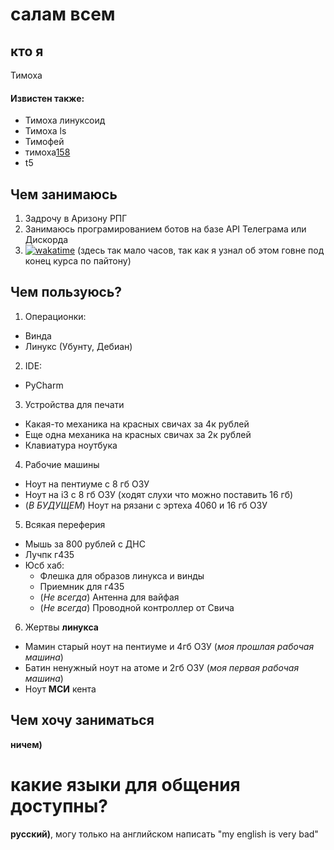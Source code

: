 # салам всем
## кто я
Тимоха
#### Извистен также:
- Тимоха линуксоид
- Тимоха ls
- Тимофей
- тимоха[158](https://www.consultant.ru/document/cons_doc_LAW_10699/57b5c7b83fcd2cf40cabe2042f2d8f04ed6875ad/ "я не уголовник")
- t5
## Чем занимаюсь
1. Задрочу в Аризону РПГ
2. Занимаюсь програмированием ботов на базе API Телеграма или Дискорда
3. [![wakatime](https://wakatime.com/badge/user/2b023763-aaa7-4bf9-818a-d496410873ea.svg)](https://wakatime.com/@2b023763-aaa7-4bf9-818a-d496410873ea)  (здесь так мало часов, так как я узнал об этом говне под конец курса по пайтону)
## Чем пользуюсь?
1. Операционки:
  - Винда
  - Линукс (Убунту, Дебиан)
2. IDE:
  - PyCharm
3. Устройства для печати
  - Какая-то механика на красных свичах за 4к рублей
  - Еще одна механика на красных свичах за 2к рублей 
  - Клавиатура ноутбука
4. Рабочие машины
  - Ноут на пентиуме с 8 гб ОЗУ
  - Ноут на i3 с 8 гб ОЗУ (ходят слухи что можно поставить 16 гб)
  - (*В БУДУЩЕМ*) Ноут на рязани с эртеха 4060 и 16 гб ОЗУ
5. Всякая переферия
  - Мышь за 800 рублей с ДНС
  - Лучпк г435
  - Юсб хаб:
    - Флешка для образов линукса и винды
    - Приемник для г435
    - (*Не всегда*) Антенна для вайфая
    - (*Не всегда*) Проводной контроллер от Свича
 6. Жертвы **линукса**
  - Мамин старый ноут на пентиуме и 4гб ОЗУ (*моя прошлая рабочая машина*)
  - Батин ненужный ноут на атоме и 2гб ОЗУ (*моя первая рабочая машина*)
  - Ноут **МСИ** кента
## Чем хочу заниматься
**ничем)**
# какие языки для общения доступны?
**русский)**, могу только на английском написать "my english is very bad"
